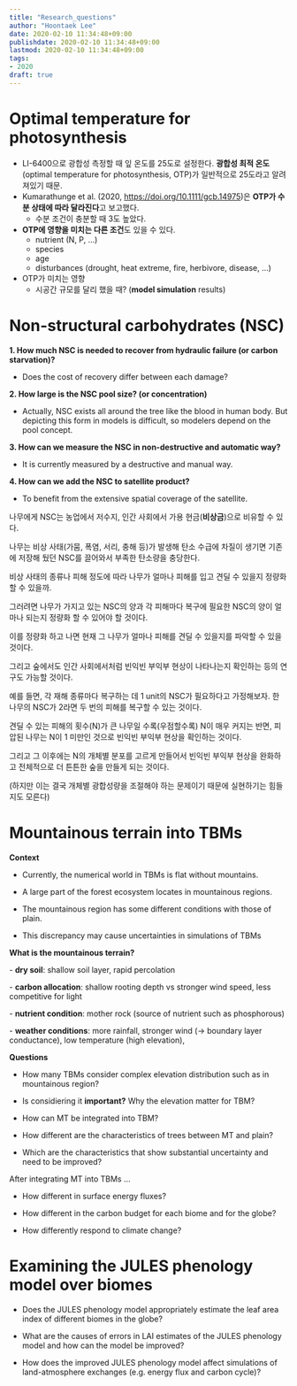 ```yaml
---
title: "Research_questions"
author: "Hoontaek Lee"
date: 2020-02-10 11:34:48+09:00
publishdate: 2020-02-10 11:34:48+09:00
lastmod: 2020-02-10 11:34:48+09:00
tags:
- 2020
draft: true
---
```


# Optimal temperature for photosynthesis

- LI-6400으로 광합성 측정할 때 잎 온도를 25도로 설정한다. **광합성 최적 온도**(optimal temperature for photosynthesis, OTP)가 일반적으로 25도라고 알려져있기 때문.
- Kumarathunge et al. (2020, https://doi.org/10.1111/gcb.14975)은 **OTP가 수분 상태에 따라 달라진다**고 보고했다.
  - 수분 조건이 충분할 때 3도 높았다.
- **OTP에 영향을 미치는 다른 조건**도 있을 수 있다.
  - nutrient (N, P, ...)
  - species
  - age
  - disturbances (drought, heat extreme, fire, herbivore, disease, ...)
- OTP가 미치는 영향
  - 시공간 규모를 달리 했을 때? (**model simulation** results)

# Non-structural carbohydrates (NSC)

**1. How much NSC is needed to recover from hydraulic failure (or carbon starvation)?**

- Does the cost of recovery differ between each damage?

**2. How large is the NSC pool size? (or concentration)**

- Actually, NSC exists all around the tree like the blood in human body. But depicting this form in models is difficult, so modelers depend on the pool concept.

**3. How can we measure the NSC in non-destructive and automatic way?**

- It is currently measured by a destructive and manual way.

**4. How can we add the NSC to satellite product?**

- To benefit from the extensive spatial coverage of the satellite.



나무에게 NSC는 농업에서 저수지, 인간 사회에서 가용 현금(**비상금**)으로 비유할 수 있다.

나무는 비상 사태(가뭄, 폭염, 서리, 충해 등)가 발생해 탄소 수급에 차질이 생기면 기존에 저장해 뒀던 NSC를 끌어와서 부족한 탄소량을 충당한다.

비상 사태의 종류나 피해 정도에 따라 나무가 얼마나 피해를 입고 견딜 수 있을지 정량화 할 수 있을까.

그러려면 나무가 가지고 있는 NSC의 양과 각 피해마다 복구에 필요한 NSC의 양이 얼마나 되는지 정량화 할 수 있어야 할 것이다.

이를 정량화 하고 나면 현재 그 나무가 얼마나 피해를 견딜 수 있을지를 파악할 수 있을 것이다.

그리고 숲에서도 인간 사회에서처럼 빈익빈 부익부 현상이 나타나는지 확인하는 등의 연구도 가능할 것이다.

예를 들면, 각 재해 종류마다 복구하는 데 1 unit의 NSC가 필요하다고 가정해보자. 한 나무의 NSC가 2라면 두 번의 피해를 복구할 수 있는 것이다.

견딜 수 있는 피해의 횟수(N)가 큰 나무일 수록(우점할수록) N이 매우 커지는 반면, 피압된 나무는 N이 1 미만인 것으로 빈익빈 부익부 현상을 확인하는 것이다.

그리고 그 이후에는 N의 개체별 분포를 고르게 만들어서 빈익빈 부익부 현상을 완화하고 전체적으로 더 튼튼한 숲을 만들게 되는 것이다.

(하지만 이는 결국 개체별 광합성량을 조절해야 하는 문제이기 때문에 실현하기는 힘들지도 모른다)

# Mountainous terrain into TBMs

**Context**

- Currently, the numerical world in TBMs is flat without mountains.

- A large part of the forest ecosystem locates in mountainous regions.

- The mountainous region has some different conditions with those of plain.

- This discrepancy may cause uncertainties in simulations of TBMs

**What is the mountainous terrain?**

\- **dry soil**: shallow soil layer, rapid percolation

\- **carbon allocation**: shallow rooting depth vs stronger wind speed, less competitive for light

\- **nutrient condition**: mother rock (source of nutrient such as phosphorous)

\- **weather conditions**: more rainfall, stronger wind (-> boundary layer conductance), low temperature (high elevation),

**Questions**

- How many TBMs consider complex elevation distribution such as in mountainous region?

- Is considiering it **important?** Why the elevation matter for TBM?

- How can MT be integrated into TBM?

- How different are the characteristics of trees between MT and plain?

- Which are the characteristics that show substantial uncertainty and need to be improved?

After integrating MT into TBMs ...

- How different in surface energy fluxes?

- How different in the carbon budget for each biome and for the globe?

- How differently respond to climate change?

# Examining the JULES phenology model over biomes

- Does the JULES phenology model appropriately estimate the leaf area index of different biomes in the globe?

- What are the causes of errors in LAI estimates of the JULES phenology model and how can the model be improved?

- How does the improved JULES phenology model affect simulations of land-atmosphere exchanges (e.g. energy flux and carbon cycle)?